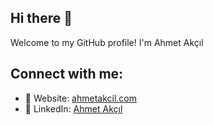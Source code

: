 ## Hi there 👋

Welcome to my GitHub profile! I'm Ahmet Akçıl

## Connect with me:

- 📝 Website: [ahmetakcil.com](https://ahmetakcil.com)
- 💼 LinkedIn: [Ahmet Akçıl](https://www.linkedin.com/in/ahmetakcil)
